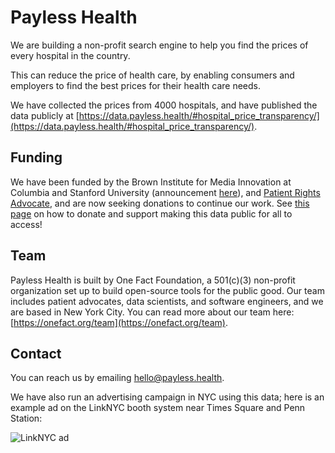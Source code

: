# Payless Health

We are building a non-profit search engine to help you find the prices of every hospital in the country.

This can reduce the price of health care, by enabling consumers and employers to find the best prices for their health care needs.

We have collected the prices from 4000 hospitals, and have published the data publicly at [https://data.payless.health/#hospital_price_transparency/](https://data.payless.health/#hospital_price_transparency/).

## Funding

We have been funded by the Brown Institute for Media Innovation at Columbia and Stanford University (announcement [here](https://brown.columbia.edu/22-23-magic/)), and [Patient Rights Advocate](https://www.patientrightsadvocate.org/), and are now seeking donations to continue our work. See [this page](/donate) on how to donate and support making this data public for all to access! 

## Team 

Payless Health is built by One Fact Foundation, a 501(c)(3) non-profit organization set up to build open-source tools for the public good. Our team includes patient advocates, data scientists, and software engineers, and we are based in New York City. You can read more about our team here: [https://onefact.org/team](https://onefact.org/team).

## Contact

You can reach us by emailing [hello@payless.health](mailto:hello@payless.health).

We have also run an advertising campaign in NYC using this data; here is an example ad on the LinkNYC booth system near Times Square and Penn Station:

![LinkNYC ad](/payless.health-linknyc-campaign.jpg)
